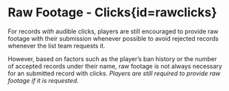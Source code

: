 <div class='panel fade js-scroll-anim' data-anim='fade'>

# Raw Footage - Clicks{id=rawclicks}

For records *with* audible clicks, players are still encouraged to provide raw footage with their submission whenever possible to avoid rejected records whenever the list team requests it. 

However, based on factors such as the player’s ban history or the number of accepted records under their name, raw footage is not always necessary for an submitted record with clicks. *Players are still required to provide raw footage if it is requested.*

</div>
